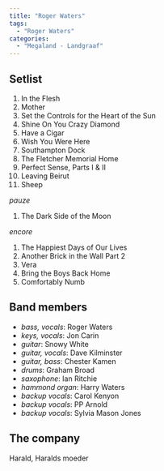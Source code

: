 ```yaml
---
title: "Roger Waters"
tags:
  - "Roger Waters"
categories:
  - "Megaland - Landgraaf"
---
```

Setlist
-------
1. In the Flesh
1. Mother
1. Set the Controls for the Heart of the Sun
1. Shine On You Crazy Diamond
1. Have a Cigar
1. Wish You Were Here
1. Southampton Dock
1. The Fletcher Memorial Home
1. Perfect Sense, Parts I & II
1. Leaving Beirut
1. Sheep

_pauze_

1. The Dark Side of the Moon

_encore_

1. The Happiest Days of Our Lives
1. Another Brick in the Wall Part 2
1. Vera
1. Bring the Boys Back Home
1. Comfortably Numb

Band members
------------
* _bass, vocals_: Roger Waters
* _keys, vocals_: Jon Carin
* _guitar_: Snowy White
* _guitar, vocals_: Dave Kilminster
* _guitar, bass_: Chester Kamen
* _drums_: Graham Broad
* _saxophone_: Ian Ritchie
* _hammond organ_: Harry Waters
* _backup vocals_: Carol Kenyon
* _backup vocals_: PP Arnold
* _backup vocals_: Sylvia Mason Jones

The company
-----------
Harald, Haralds moeder
